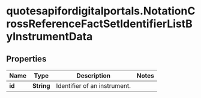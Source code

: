 # quotesapifordigitalportals.NotationCrossReferenceFactSetIdentifierListByInstrumentData

## Properties

Name | Type | Description | Notes
------------ | ------------- | ------------- | -------------
**id** | **String** | Identifier of an instrument. | 


